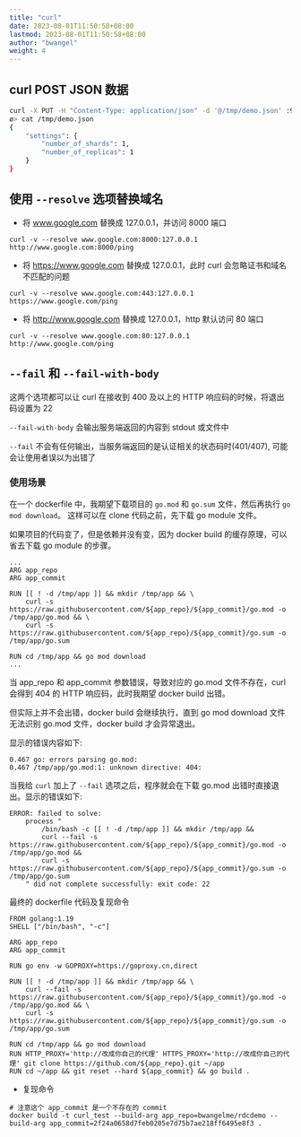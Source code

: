 ```yaml
---
title: "curl"
date: 2023-08-01T11:50:58+08:00
lastmod: 2023-08-01T11:50:58+08:00
author: "bwangel"
weight: 4
---
```


## curl POST JSON 数据

```sh
curl -X PUT -H "Content-Type: application/json" -d '@/tmp/demo.json' :9200/demo
ø> cat /tmp/demo.json
{
    "settings": {
        "number_of_shards": 1,
        "number_of_replicas": 1
    }
}
```

## 使用 `--resolve` 选项替换域名

+ 将 www.google.com 替换成 127.0.0.1，并访问 8000 端口

`curl -v --resolve www.google.com:8000:127.0.0.1 http://www.google.com:8000/ping`

+ 将 https://www.google.com 替换成 127.0.0.1，此时 curl 会忽略证书和域名不匹配的问题

`curl -v --resolve www.google.com:443:127.0.0.1 https://www.google.com/ping`

+ 将 http://www.google.com 替换成 127.0.0.1，http 默认访问 80 端口

`curl -v --resolve www.google.com:80:127.0.0.1 http://www.google.com/ping`

## `--fail` 和 `--fail-with-body`

这两个选项都可以让 curl 在接收到 400 及以上的 HTTP 响应码的时候，将退出码设置为 22

`--fail-with-body` 会输出服务端返回的内容到 stdout 或文件中

`--fail` 不会有任何输出，当服务端返回的是认证相关的状态码时(401/407), 可能会让使用者误以为出错了

### 使用场景

在一个 dockerfile 中，我期望下载项目的 `go.mod` 和 `go.sum` 文件，然后再执行 `go mod download`。
这样可以在 clone 代码之前，先下载 go module 文件。

如果项目的代码变了，但是依赖并没有变，因为 docker build 的缓存原理，可以省去下载 go module 的步骤。

```
...
ARG app_repo
ARG app_commit

RUN [[ ! -d /tmp/app ]] && mkdir /tmp/app && \
    curl -s https://raw.githubusercontent.com/${app_repo}/${app_commit}/go.mod -o /tmp/app/go.mod && \
    curl -s https://raw.githubusercontent.com/${app_repo}/${app_commit}/go.sum -o /tmp/app/go.sum

RUN cd /tmp/app && go mod download
...
```

当 app_repo 和 app_commit 参数错误，导致对应的 go.mod 文件不存在，curl 会得到 404 的 HTTP 响应码，此时我期望 docker build 出错。

但实际上并不会出错，docker build 会继续执行，直到 go mod download 文件无法识别 go.mod 文件，docker build 才会异常退出。

显示的错误内容如下:

```
0.467 go: errors parsing go.mod:
0.467 /tmp/app/go.mod:1: unknown directive: 404:
```

当我给 `curl` 加上了 `--fail` 选项之后，程序就会在下载 go.mod 出错时直接退出。显示的错误如下:

```
ERROR: failed to solve: 
	process "
		/bin/bash -c [[ ! -d /tmp/app ]] && mkdir /tmp/app &&
		curl --fail -s https://raw.githubusercontent.com/${app_repo}/${app_commit}/go.mod -o /tmp/app/go.mod &&
		curl -s https://raw.githubusercontent.com/${app_repo}/${app_commit}/go.sum -o /tmp/app/go.sum
	" did not complete successfully: exit code: 22
```

最终的 dockerfile 代码及复现命令

```
FROM golang:1.19
SHELL ["/bin/bash", "-c"]

ARG app_repo
ARG app_commit

RUN go env -w GOPROXY=https://goproxy.cn,direct

RUN [[ ! -d /tmp/app ]] && mkdir /tmp/app && \
    curl --fail -s https://raw.githubusercontent.com/${app_repo}/${app_commit}/go.mod -o /tmp/app/go.mod && \
    curl -s https://raw.githubusercontent.com/${app_repo}/${app_commit}/go.sum -o /tmp/app/go.sum

RUN cd /tmp/app && go mod download
RUN HTTP_PROXY='http://改成你自己的代理' HTTPS_PROXY='http://改成你自己的代理' git clone https://github.com/${app_repo}.git ~/app
RUN cd ~/app && git reset --hard ${app_commit} && go build .
```

- 复现命令

```
# 注意这个 app_commit 是一个不存在的 commit
docker build -t curl_test --build-arg app_repo=bwangelme/rdcdemo --build-arg app_commit=2f24a0658d7feb0205e7d75b7ae218ff6495e8f3 .
```
